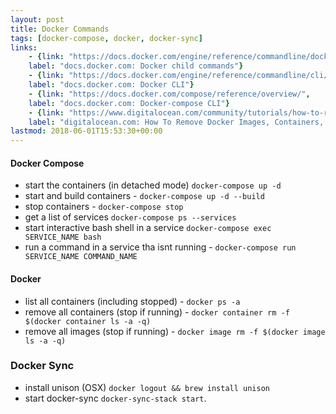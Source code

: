 ```yaml
---
layout: post
title: Docker Commands
tags: [docker-compose, docker, docker-sync]
links:
    - {link: "https://docs.docker.com/engine/reference/commandline/docker/#child-commands", 
    label: "docs.docker.com: Docker child commands"}            
    - {link: "https://docs.docker.com/engine/reference/commandline/cli/", 
    label: "docs.docker.com: Docker CLI"}
    - {link: "https://docs.docker.com/compose/reference/overview/", 
    label: "docs.docker.com: Docker-compose CLI"}
    - {link: "https://www.digitalocean.com/community/tutorials/how-to-remove-docker-images-containers-and-volumes", 
    label: "digitalocean.com: How To Remove Docker Images, Containers, and Volumes"}        
lastmod: 2018-06-01T15:53:30+00:00
---
```


#### Docker Compose
- start the containers (in detached mode) `docker-compose up -d` 
- start and build containers - `docker-compose up -d --build`
- stop containers - `docker-compose stop`
- get a list of services `docker-compose ps --services`
- start interactive bash shell in a service `docker-compose exec SERVICE_NAME bash`
- run a command in a service tha isnt running - `docker-compose run SERVICE_NAME COMMAND_NAME`

#### Docker 
- list all containers (including stopped) - `docker ps -a` 
- remove all containers (stop if running) - `docker container rm -f $(docker container ls -a -q)` 
- remove all images (stop if running) - `docker image rm -f $(docker image ls -a -q)`

### Docker Sync
- install unison (OSX) `docker logout && brew install unison`   
- start docker-sync `docker-sync-stack start`. 
